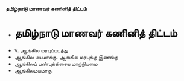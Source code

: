 **தமிழ்நாடு மாணவர் கணினித் திட்டம்**
- # தமிழ்நாடு மாணவர் கணினித் திட்டம்
- v. ஆங்கில மரபுப்படத்து
- ஆங்கில மயமாக்கு. ஆஙகில மரபுக்கு இணங்கு
- ஆங்கிலப் பண்புக்கிசைய மாற்றியமை
- ஆங்கிலமயமாகு.

